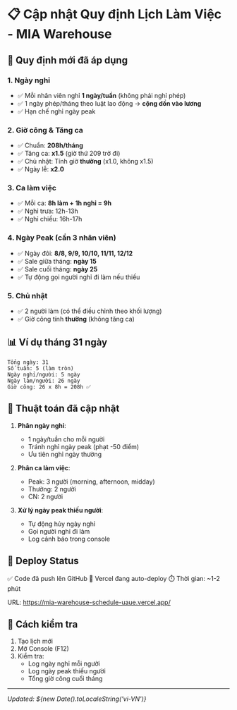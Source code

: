 # 📋 Cập nhật Quy định Lịch Làm Việc - MIA Warehouse

## 🎯 Quy định mới đã áp dụng

### 1. **Ngày nghỉ**
- ✅ Mỗi nhân viên nghỉ **1 ngày/tuần** (không phải nghỉ phép)
- ✅ 1 ngày phép/tháng theo luật lao động → **cộng dồn vào lương**
- ✅ Hạn chế nghỉ ngày peak

### 2. **Giờ công & Tăng ca**
- ✅ Chuẩn: **208h/tháng**
- ✅ Tăng ca: **x1.5** (giờ thứ 209 trở đi)
- ✅ Chủ nhật: Tính giờ **thường** (x1.0, không x1.5)
- ✅ Ngày lễ: **x2.0**

### 3. **Ca làm việc**
- ✅ Mỗi ca: **8h làm + 1h nghỉ = 9h**
- ✅ Nghỉ trưa: 12h-13h
- ✅ Nghỉ chiều: 16h-17h

### 4. **Ngày Peak (cần 3 nhân viên)**
- ✅ Ngày đôi: **8/8, 9/9, 10/10, 11/11, 12/12**
- ✅ Sale giữa tháng: **ngày 15**
- ✅ Sale cuối tháng: **ngày 25**
- ✅ Tự động gọi người nghỉ đi làm nếu thiếu

### 5. **Chủ nhật**
- ✅ 2 người làm (có thể điều chỉnh theo khối lượng)
- ✅ Giờ công tính **thường** (không tăng ca)

## 📊 Ví dụ tháng 31 ngày

```
Tổng ngày: 31
Số tuần: 5 (làm tròn)
Ngày nghỉ/người: 5 ngày
Ngày làm/người: 26 ngày
Giờ công: 26 x 8h = 208h ✅
```

## 🔧 Thuật toán đã cập nhật

1. **Phân ngày nghỉ**:
   - 1 ngày/tuần cho mỗi người
   - Tránh nghỉ ngày peak (phạt -50 điểm)
   - Ưu tiên nghỉ ngày thường

2. **Phân ca làm việc**:
   - Peak: 3 người (morning, afternoon, midday)
   - Thường: 2 người
   - CN: 2 người

3. **Xử lý ngày peak thiếu người**:
   - Tự động hủy ngày nghỉ
   - Gọi người nghỉ đi làm
   - Log cảnh báo trong console

## 📱 Deploy Status

✅ Code đã push lên GitHub
🔄 Vercel đang auto-deploy
⏱️ Thời gian: ~1-2 phút

URL: https://mia-warehouse-schedule-uaue.vercel.app/

## 🧪 Cách kiểm tra

1. Tạo lịch mới
2. Mở Console (F12)
3. Kiểm tra:
   - Log ngày nghỉ mỗi người
   - Log ngày peak thiếu người
   - Tổng giờ công cuối tháng

---
*Updated: ${new Date().toLocaleString('vi-VN')}*
